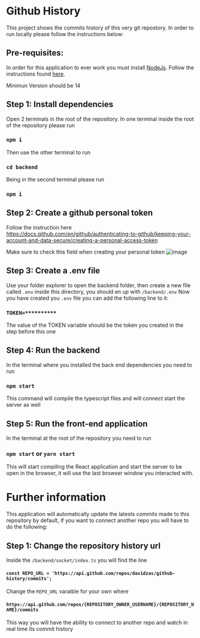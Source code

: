 # Github History

This project shows the commits history of this very git repostory. In order to run locally please follow the instructions below:

## Pre-requisites:

In order for this application to ever work you must install [NodeJs](https://nodejs.org/es/). Follow the instructions found [here](https://nodejs.org/es/download/).

Minimun Version should be 14


## Step 1: Install dependencies

Open 2 terminals in the root of the repository. In one terminal inside the root of the repository please run 

### `npm i` 

Then use the other terminal to run 

### `cd backend`

Being in the second terminal please run 

### `npm i`

## Step 2: Create a github personal token

Follow the instruction here https://docs.github.com/en/github/authenticating-to-github/keeping-your-account-and-data-secure/creating-a-personal-access-token 

Make sure to check this field when creating your personal token
![image](https://user-images.githubusercontent.com/5615224/119268331-1378ea00-bbb8-11eb-858a-1cfc9fb12d16.png)


## Step 3: Create a .env file

Use your folder explorer to open the backend folder, then create a new file called `.env` inside this directory, you should en up with `/backend/.env` Now you have created you `.env` file you can add the following line to it:

### `TOKEN=**********`

The value of the TOKEN variable should be the token you created in the step before this one

## Step 4: Run the backend

In the terminal where you installed the back end dependencies you need to run 

### `npm start`

This command will compile the typescript files and will connect start the server as well

## Step 5: Run the front-end application

In the terminal at the root of the repository you need to run 

### `npm start` or `yarn start`

This will start compiling the React application and start the server to be open in the browser, it will use the last browser window you interacted with.

# Further information

This application will automatically update the latests commits made to this repository by default, if you want to connect another repo you will have to do the following:

## Step 1: Change the repository history url

Inside the `/backend/socket/index.ts` you will find the line 
#### `const REPO_URL = 'https://api.github.com/repos/davidzas/github-history/commits';`

Change the `REPO_URL` varaible for your own where 
#### `https://api.github.com/repos/{REPOSITORY_OWNER_USERNAME}/{REPOSITORY_NAME}/commits`

This way you will have the ability to connect to another repo and watch in real time its commit history
